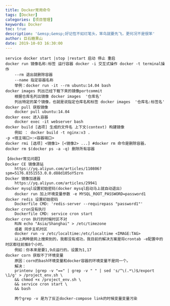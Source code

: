 ```yaml
---
title: Docker常用命令
tags: [Docker]
categories: [项目管理]
keywords: Docker
toc: true
description: '&emsp;&emsp;好记性不如烂笔头，笨鸟就要先飞，更何况不是很笨'
author: 巨石糖果山
date: 2019-10-03 16:30:00
---
```

<script type="text/javascript" src="/js/src/bai.js"></script>
    

    service docker start |stop |restart 启动 停止 重启
    docker run 镜像名称:标签 运行容器 docker -i 交互式操作 docker -t terminal操作
        --rm 退出就删除容器
        --name 指定容器名称
        举例：docker run -it --rm ubuntu:14.04 bash
    docker images 列出已经下载下来的镜像portcommit
        根据仓库名列出镜像 docker images  '仓库名'
        列出特定的某个镜像，也就是说指定仓库名和标签 docker images  '仓库名:标签名'
    docker pull 获取镜像
        docker pull ubuntu:14.04
    docker exec 进入容器
        docker exec -it webserver bash
    docker build [选项] 生成的文件名 上下文(context) 构建镜像
        例如 ： docker build -t nginx:v3 .
    -p <宿主端口>:<容器端口>
    docker rmi [选项] <镜像1> [<镜像2> ...] #docker rm 命令是删除容器，
    docker rm $(docker ps -a -q) 删除所有容器
    
    【docker常见问题】
    Docker CE 镜像源站
        https://yq.aliyun.com/articles/110806?spm=5176.8351553.0.0.d88d105oY5zrn
    Docker 镜像加速器
        https://yq.aliyun.com/articles/29941
    docker mysql设置初始密码(docker mysql启动马上就自动退出)
        docker run 加上环境变量参数 -e MYSQL_ROOT_PASSWORD=password1
    docker redis 设置初始密码
        Dockerfile CMD: 'redis-server --requirepass "password1"'
    docker cron没有执行
        Dockerfile CMD: service cron start
    docker cron 执行的时候时区不对
        RUN echo "Asia/Shanghai" > /etc/timezone
        或者 同步主机时区
        docker run -v /etc/localtime:/etc/localtime <IMAGE:TAG>
        以上两种是网上搜索到的，我都没有成功，我目前的解决方案是将crontab -e配置中的时区都往前推8个小时。
        例如：你本来是要1,9点运行的，设置为1,17
    docker corn 获取不了环境变量
        原因：corn的bash环境变量和docker容器的环境变量不是同一个。
        解决：
        printenv |grep -v "==" | grep -v " " | sed 's/^\(.*\)$/export \1/g' > /project_env.sh \
        && chmod +x /project_env.sh \
        && service cron start \
        && bash
        
        两个grep -v 是为了反正docker-compose link的时候变量变量污染

